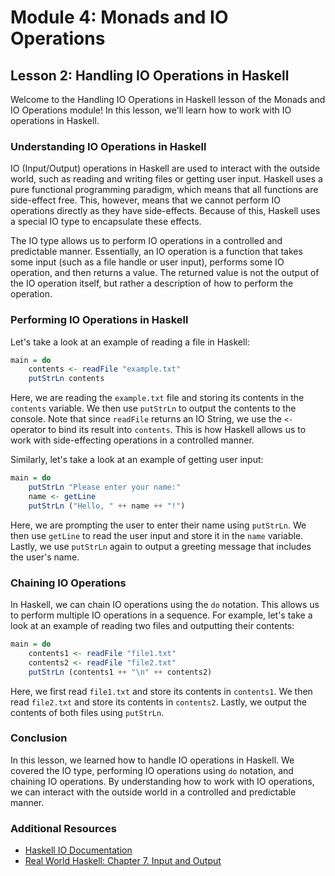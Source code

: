 # Module 4: Monads and IO Operations

## Lesson 2: Handling IO Operations in Haskell

Welcome to the Handling IO Operations in Haskell lesson of the Monads and IO Operations module! In this lesson, we'll learn how to work with IO operations in Haskell.

### Understanding IO Operations in Haskell

IO (Input/Output) operations in Haskell are used to interact with the outside world, such as reading and writing files or getting user input. Haskell uses a pure functional programming paradigm, which means that all functions are side-effect free. This, however, means that we cannot perform IO operations directly as they have side-effects. Because of this, Haskell uses a special IO type to encapsulate these effects.

The IO type allows us to perform IO operations in a controlled and predictable manner. Essentially, an IO operation is a function that takes some input (such as a file handle or user input), performs some IO operation, and then returns a value. The returned value is not the output of the IO operation itself, but rather a description of how to perform the operation.

### Performing IO Operations in Haskell

Let's take a look at an example of reading a file in Haskell:

```haskell
main = do
    contents <- readFile "example.txt"
    putStrLn contents
```

Here, we are reading the `example.txt` file and storing its contents in the `contents` variable. We then use `putStrLn` to output the contents to the console. Note that since `readFile` returns an IO String, we use the `<-` operator to bind its result into `contents`. This is how Haskell allows us to work with side-effecting operations in a controlled manner.

Similarly, let's take a look at an example of getting user input:

```haskell
main = do
    putStrLn "Please enter your name:"
    name <- getLine
    putStrLn ("Hello, " ++ name ++ "!")
```

Here, we are prompting the user to enter their name using `putStrLn`. We then use `getLine` to read the user input and store it in the `name` variable. Lastly, we use `putStrLn` again to output a greeting message that includes the user's name.

### Chaining IO Operations

In Haskell, we can chain IO operations using the `do` notation. This allows us to perform multiple IO operations in a sequence. For example, let's take a look at an example of reading two files and outputting their contents:

```haskell
main = do
    contents1 <- readFile "file1.txt"
    contents2 <- readFile "file2.txt"
    putStrLn (contents1 ++ "\n" ++ contents2)
```

Here, we first read `file1.txt` and store its contents in `contents1`. We then read `file2.txt` and store its contents in `contents2`. Lastly, we output the contents of both files using `putStrLn`.

### Conclusion

In this lesson, we learned how to handle IO operations in Haskell. We covered the IO type, performing IO operations using `do` notation, and chaining IO operations. By understanding how to work with IO operations, we can interact with the outside world in a controlled and predictable manner.

### Additional Resources

- [Haskell IO Documentation](https://www.haskell.org/tutorial/io.html)
- [Real World Haskell: Chapter 7. Input and Output](http://book.realworldhaskell.org/read/io.html)
